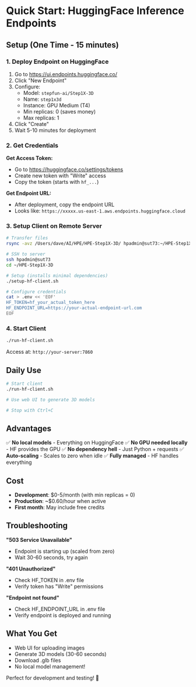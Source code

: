 # Quick Start: HuggingFace Inference Endpoints

## Setup (One Time - 15 minutes)

### 1. Deploy Endpoint on HuggingFace

1. Go to https://ui.endpoints.huggingface.co/
2. Click "New Endpoint"
3. Configure:
   - Model: `stepfun-ai/Step1X-3D`
   - Name: `step1x3d`
   - Instance: GPU Medium (T4)
   - Min replicas: 0 (saves money)
   - Max replicas: 1
4. Click "Create"
5. Wait 5-10 minutes for deployment

### 2. Get Credentials

**Get Access Token:**
- Go to https://huggingface.co/settings/tokens
- Create new token with "Write" access
- Copy the token (starts with `hf_...`)

**Get Endpoint URL:**
- After deployment, copy the endpoint URL
- Looks like: `https://xxxxx.us-east-1.aws.endpoints.huggingface.cloud`

### 3. Setup Client on Remote Server

```bash
# Transfer files
rsync -avz /Users/dave/AI/HPE/HPE-Step1X-3D/ hpadmin@sut73:~/HPE-Step1X-3D/

# SSH to server
ssh hpadmin@sut73
cd ~/HPE-Step1X-3D

# Setup (installs minimal dependencies)
./setup-hf-client.sh

# Configure credentials
cat > .env << 'EOF'
HF_TOKEN=hf_your_actual_token_here
HF_ENDPOINT_URL=https://your-actual-endpoint-url.com
EOF
```

### 4. Start Client

```bash
./run-hf-client.sh
```

Access at: `http://your-server:7860`

## Daily Use

```bash
# Start client
./run-hf-client.sh

# Use web UI to generate 3D models

# Stop with Ctrl+C
```

## Advantages

✅ **No local models** - Everything on HuggingFace
✅ **No GPU needed locally** - HF provides the GPU
✅ **No dependency hell** - Just Python + requests
✅ **Auto-scaling** - Scales to zero when idle
✅ **Fully managed** - HF handles everything

## Cost

- **Development**: $0-5/month (with min replicas = 0)
- **Production**: ~$0.60/hour when active
- **First month**: May include free credits

## Troubleshooting

**"503 Service Unavailable"**
- Endpoint is starting up (scaled from zero)
- Wait 30-60 seconds, try again

**"401 Unauthorized"**
- Check HF_TOKEN in .env file
- Verify token has "Write" permissions

**"Endpoint not found"**
- Check HF_ENDPOINT_URL in .env file
- Verify endpoint is deployed and running

## What You Get

- Web UI for uploading images
- Generate 3D models (30-60 seconds)
- Download .glb files
- No local model management!

Perfect for development and testing! 🚀

